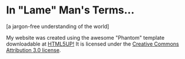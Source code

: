 # In "Lame" Man's Terms...
[a jargon-free understanding of the world]

My website was created using the awesome "Phantom" template downloadable at [HTML5UP!](http://https://html5up.net/)
It is licensed under the [Creative Commons Attribution 3.0 license](https://html5up.net/license).
